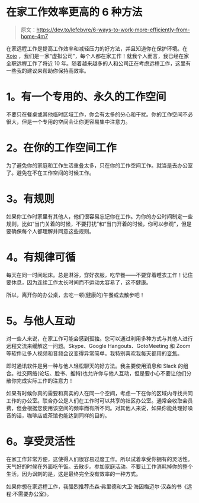 # 在家工作效率更高的 6 种方法

> 原文：<https://dev.to/lefebvre/6-ways-to-work-more-efficiently-from-home-4m7>

在家远程工作是提高工作效率和减轻压力的好方法，并且知道你在保护环境。在 [Xojo](http://www.xojo.com) ，我们是一家“虚拟公司”，每个人都在家工作！就我个人而言，我已经在家全职远程工作了将近 10 年。随着越来越多的人和公司正在考虑远程工作，这里有一些我的建议来帮助你保持高效率。

# 1。有一个专用的、永久的工作空间

不要只在餐桌或其他临时区域工作，你会有太多的分心和干扰。你的工作空间不必很大，但是一个专用的空间会让你更容易集中注意力。

# 2。在你的工作空间工作

为了避免你的家庭和工作生活重叠太多，只在你的工作空间工作。就当是去办公室了。避免在不在工作空间的时候工作。

# 3。有规则

如果你工作时家里有其他人，他们很容易忘记你在工作。为你的办公时间制定一些规则，比如“当门关着的时候，不要打扰”和“当门开着的时候，你可以参观”，但是要确保每个人都理解并同意这些规则。

# 4。有规律可循

每天在同一时间起床。总是淋浴，穿好衣服，吃早餐——不要穿着睡衣工作！记住要休息，因为连续工作太长时间而不运动太容易了，这不健康。

所以，离开你的办公桌，去吃一顿(健康的)午餐或去散步吧！

# 5。与他人互动

对一些人来说，在家工作可能会感到孤独。您可以通过利用多种方式与其他人进行远程交流来缓解这一问题。Skype、Google Hangouts、GotoMeeting 和 Zoom 等软件让多人视频和音频会议变得异常简单。我特别喜欢我每天都用的[变焦](http://zoom.us)。

即时通讯软件是另一种与他人轻松聊天的好方法。我主要使用消息和 Slack 的组合。社交网络(论坛、脸书、推特)也允许你与他人互动，但是要小心不要让他们分散你完成实际工作的注意力！

如果有时候你真的需要和真实的人在同一个空间，考虑一下在你的区域内寻找共同工作的办公室。联合办公是人们在工作时可以共享的社区办公室。通常会收取会员费，但会根据您使用该空间的频率而有所不同。对其他人来说，如果你能处理好噪音的话，咖啡店或茶馆也能达到同样的目的。

# 6。享受灵活性

在家工作非常方便，这使得人们很容易过度工作。所以试着享受你拥有的灵活性。天气好的时候在外面吃午饭。去散步。参加家庭活动。不要让工作消耗掉你的整个生活，因为讽刺的是，这是最终完全没有效率的一种方式。

如果你想在家远程工作，我强烈推荐杰森·弗里德和大卫·海因梅迈尔·汉森的书《远程:不需要办公室》。